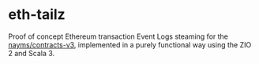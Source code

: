 # eth-tailz

Proof of concept Ethereum transaction Event Logs steaming for the [nayms/contracts-v3](https://github.com/nayms/contracts-v3), implemented in a purely functional way using the ZIO 2 and Scala 3.
